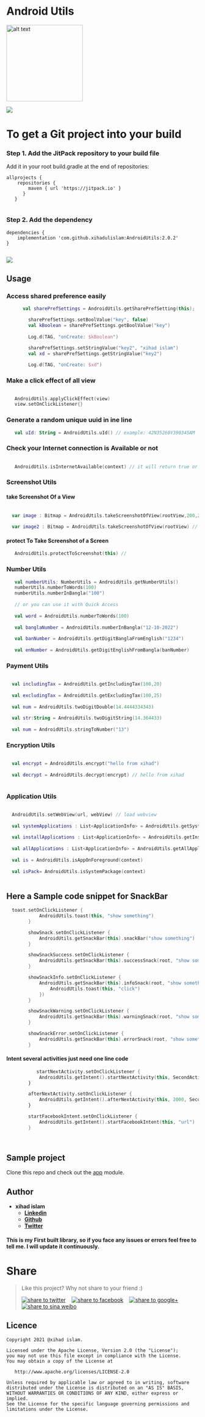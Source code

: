 # Android Utils

<img src="https://github.com/xihadulislam/androidUtils/blob/master/ss/android_utils.png" alt="alt text" style="width:200;height:200">

[![](https://jitpack.io/v/xihadulislam/AndroidUtils.svg)](https://jitpack.io/#xihadulislam/AndroidUtils)

# To get a Git project into your build

### Step 1. Add the JitPack repository to your build file

Add it in your root build.gradle at the end of repositories:

``` 
allprojects {
	repositories {
		maven { url 'https://jitpack.io' }
	  }
   }
  
```

### Step 2. Add the dependency

``` 
dependencies {
    implementation 'com.github.xihadulislam:AndroidUtils:2.0.2'
}
  
```

[![](https://jitpack.io/v/xihadulislam/AndroidUtils.svg)](https://jitpack.io/#xihadulislam/AndroidUtils)

## Usage


### Access shared preference easily

```kt
      val sharePrefSettings = AndroidUtils.getSharePrefSetting(this);

        sharePrefSettings.setBoolValue("key", false)
        val kBoolean = sharePrefSettings.getBoolValue("key")
        
        Log.d(TAG, "onCreate: $kBoolean")

        sharePrefSettings.setStringValue("key2", "xihad islam")
        val xd = sharePrefSettings.getStringValue("key2")
        
        Log.d(TAG, "onCreate: $xd")

```



### Make a click effect of all view 

```kt

   AndroidUtils.applyClickEffect(view)
   view.setOnClickListener{}

```


### Generate a random unique uuid in ine line

```kt
   val uId: String = AndroidUtils.uId() // example: 42N35260Y390345AM

```

### Check your Internet connection is Available or not

```kt
        
   AndroidUtils.isInternetAvailable(context) // it will return true or false

```

### Screenshot Utils

#### take Screenshot Of a View

```kt
        
  var image : Bitmap = AndroidUtils.takeScreenshotOfView(rootView,200,200) // height & width is optional 
         
  var image2 : Bitmap = AndroidUtils.takeScreenshotOfView(rootView) // height & width is optional 

```

#### protect To Take Screenshot of a Screen

```kt
   AndroidUtils.protectToScreenshot(this) // 

```

### Number Utils

```kt
   val numberUtils: NumberUtils = AndroidUtils.getNumberUtils()
   numberUtils.numberToWords(100)
   numberUtils.numberInBangla("100")
        
   // or you can use it with Quick Access
        
   val word = AndroidUtils.numberToWords(100)
        
   val banglaNumber = AndroidUtils.numberInBangla("12-10-2022")
        
   val banNumber = AndroidUtils.getDigitBanglaFromEnglish("1234")
        
   val enNumber = AndroidUtils.getDigitEnglishFromBangla(banNumber)

```

### Payment Utils

```kt
     
  val includingTax = AndroidUtils.getIncludingTax(100,20)
        
  val excludingTax = AndroidUtils.getExcludingTax(100,25)
        
  val num = AndroidUtils.twoDigitDouble(14.4444334343)
        
  val str:String = AndroidUtils.twoDigitString(14.364433)
        
  val num = AndroidUtils.stringToNumber("13")

```

### Encryption Utils

```kt
     
  val encrypt = AndroidUtils.encrypt("hello from xihad")
        
  val decrypt = AndroidUtils.decrypt(encrypt) // hello from xihad
  

```

### Application Utils

```kt
     
  AndroidUtils.setWebView(url, webView) // load webview
  
  val systemApplications : List<ApplicationInfo> = AndroidUtils.getSystemApplications(context)
  
  val installApplications : List<ApplicationInfo> = AndroidUtils.getInstallApplications(context)
  
  val allApplications : List<ApplicationInfo> = AndroidUtils.getAllApplications(context)
  
  val is = AndroidUtils.isAppOnForeground(context)
  
  val isPack= AndroidUtils.isSystemPackage(context)
  

```

[//]: # (<img src="https://github.com/xihadulislam/androidUtils/blob/master/ss/wp.jpeg" >)

## Here a Sample code snippet for SnackBar

```kt
  toast.setOnClickListener {
            AndroidUtils.toast(this, "show something")
        }

        showSnack.setOnClickListener {
            AndroidUtils.getSnackBar(this).snackBar("show something")
        }

        showSnackSuccess.setOnClickListener {
            AndroidUtils.getSnackBar(this).successSnack(root, "show something")
        }

        showSnackInfo.setOnClickListener {
            AndroidUtils.getSnackBar(this).infoSnack(root, "show something", Gravity.BOTTOM, fun() {
                AndroidUtils.toast(this, "click")
            })
        }

        showSnackWarning.setOnClickListener {
            AndroidUtils.getSnackBar(this).warningSnack(root, "show something")
        }

        showSnackError.setOnClickListener {
            AndroidUtils.getSnackBar(this).errorSnack(root, "show something")
        }


```

#### Intent several activities just need one line code

```kt
           startNextActivity.setOnClickListener {
            AndroidUtils.getIntent().startNextActivity(this, SecondActivity::class.java)
        }

        afterNextActivity.setOnClickListener {
            AndroidUtils.getIntent().afterNextActivity(this, 2000, SecondActivity::class.java)
        }

        startFacebookIntent.setOnClickListener {
            AndroidUtils.getIntent().startFacebookIntent(this, "url")
        }

      
```

## Sample project

Clone this repo and check out
the [app](https://github.com/xihadulislam/androidUtils/blob/master/app) module.

## Author

* **xihad islam**
    * **[Linkedin](https://www.linkedin.com/in/xihad-islam-315417185/)**
    * **[Github](https://github.com/xihadulislam)**
    * **[Twitter](https://twitter.com/islamxihad)**

#### This is my First built library, so if you face any issues or errors feel free to tell me. I will update it continuously.


# Share

> Like this project? Why not share to your friend :)
>
> <a href="https://twitter.com/intent/tweet?text=Look%20at%20this%20nice%20project,%20a%20of%20Android%20Utils%20app.%20Made%20by%20@xihadulislam%20Url%20https://github.com/xihadulislam/androidUtils" target="_blank" title="share to twitter" style="width:100%"><img src="http://i.imgur.com/GlSWEr7.png" title="share to twitter"/></a>&nbsp;&nbsp;&nbsp;&nbsp;<a href="https://www.facebook.com/sharer/sharer.php?u=https://github.com/xihadulislam/androidUtils" target="_blank" title="share to facebook" style="width:100%"><img src="http://i.imgur.com/0evE2QJ.png" title="share to facebook"/></a>&nbsp;&nbsp;&nbsp;&nbsp;<a href="https://plus.google.com/share?url=https://github.com/xihadulislam/androidUtils" target="_blank" title="share to google+" style="width:100%"><img src="http://i.imgur.com/zvDBPqj.png" title="share to google+"/></a>&nbsp;&nbsp;&nbsp;&nbsp;<a href="http://service.weibo.com/share/share.php?searchPic=false&title=Android Utils &url=https://github.com/xihadulislam/androidUtils&utm_content=share_button&utm_campaign=post_show&utm_medium=github&utm_source=weibo" target="_blank" title="share to sina weibo" style="width:100%"><img src="http://i.imgur.com/pH9q4qu.png" title="share to sina weibo"/></a>

## Licence

```
Copyright 2021 @xihad islam.

Licensed under the Apache License, Version 2.0 (the "License");
you may not use this file except in compliance with the License.
You may obtain a copy of the License at

   http://www.apache.org/licenses/LICENSE-2.0

Unless required by applicable law or agreed to in writing, software
distributed under the License is distributed on an "AS IS" BASIS,
WITHOUT WARRANTIES OR CONDITIONS OF ANY KIND, either express or implied.
See the License for the specific language governing permissions and
limitations under the License.
```
